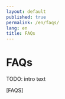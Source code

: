 ```yaml
---
layout: default
published: true
permalink: /en/faqs/
lang: en
title: FAQs
---
```


# FAQs

TODO: intro text

[FAQS]

